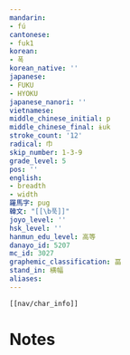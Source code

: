 ```yaml
---
mandarin:
- fú
cantonese:
- fuk1
korean:
- 폭
korean_native: ''
japanese:
- FUKU
- HYOKU
japanese_nanori: ''
vietnamese:
middle_chinese_initial: p
middle_chinese_final: ɨuk
stroke_count: '12'
radical: 巾
skip_number: 1-3-9
grade_level: 5
pos: ''
english:
- breadth
- width
羅馬字: pug
韓文: "[[\b푹]]"
joyo_level: ''
hsk_level: ''
hanmun_edu_level: 高等
danayo_id: 5207
mc_id: 3027
graphemic_classification: 畐
stand_in: 横幅
aliases:
---
```

```meta-bind-embed
[[nav/char_info]]
```

# Notes
